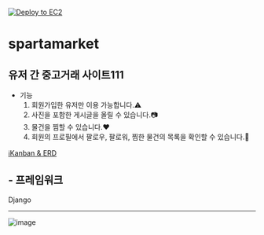 [![Deploy to EC2](https://github.com/hjn5018/spartamarket/actions/workflows/deploy.yml/badge.svg)](https://github.com/hjn5018/spartamarket/actions/workflows/deploy.yml)

# spartamarket

## 유저 간 중고거래 사이트111

- 기능
  1. 회원가입한 유저만 이용 가능합니다.⚠️
  2. 사진을 포함한 게시글을 올릴 수 있습니다.📷
  3. 물건을 찜할 수 있습니다.❤️
  4. 회원의 프로필에서 팔로우, 팔로워, 찜한 물건의 목록을 확인할 수 있습니다.📃


<a href='https://www.notion.so/teamsparta/ERD-7e34cec7961f411aa71bfb1e2ec3c512'>
ℹ️Kanban & ERD
</a>

<br>

## - 프레임워크
  Django

---

![image](https://github.com/hjn5018/spartamarket/assets/75594057/d7729a75-016b-44bb-968a-ed4f9d0fe6e2)
